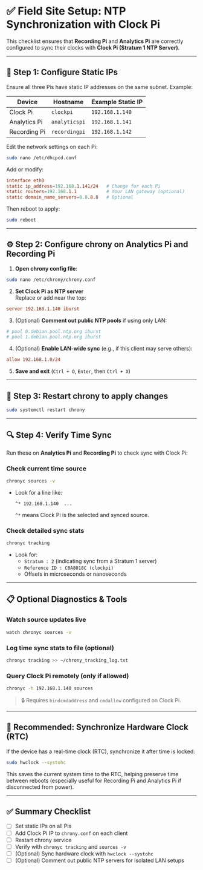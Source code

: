 # ✅ Field Site Setup: NTP Synchronization with Clock Pi

This checklist ensures that **Recording Pi** and **Analytics Pi** are correctly configured to sync their clocks with **Clock Pi (Stratum 1 NTP Server)**.

---

## 🔧 Step 1: Configure Static IPs

Ensure all three Pis have static IP addresses on the same subnet. Example:

| Device         | Hostname        | Example Static IP     |
|----------------|------------------|------------------------|
| Clock Pi       | `clockpi`        | `192.168.1.140`        |
| Analytics Pi   | `analyticspi`    | `192.168.1.141`        |
| Recording Pi   | `recordingpi`    | `192.168.1.142`        |

Edit the network settings on each Pi:
```bash
sudo nano /etc/dhcpcd.conf
```

Add or modify:
```conf
interface eth0
static ip_address=192.168.1.141/24   # Change for each Pi
static routers=192.168.1.1           # Your LAN gateway (optional)
static domain_name_servers=8.8.8.8   # Optional
```

Then reboot to apply:
```bash
sudo reboot
```

---

## ⚙️ Step 2: Configure chrony on Analytics Pi and Recording Pi

1. **Open chrony config file**:
```bash
sudo nano /etc/chrony/chrony.conf
```

2. **Set Clock Pi as NTP server**  
   Replace or add near the top:
```conf
server 192.168.1.140 iburst
```

3. (Optional) **Comment out public NTP pools** if using only LAN:
```conf
# pool 0.debian.pool.ntp.org iburst
# pool 1.debian.pool.ntp.org iburst
```

4. (Optional) **Enable LAN-wide sync** (e.g., if this client may serve others):
```conf
allow 192.168.1.0/24
```

5. **Save and exit** (`Ctrl + O`, `Enter`, then `Ctrl + X`)

---

## 🔄 Step 3: Restart chrony to apply changes
```bash
sudo systemctl restart chrony
```

---

## 🔍 Step 4: Verify Time Sync

Run these on **Analytics Pi** and **Recording Pi** to check sync with Clock Pi:

### Check current time source
```bash
chronyc sources -v
```

- Look for a line like:
  ```
  ^* 192.168.1.140  ...
  ```
  `^*` means Clock Pi is the selected and synced source.

### Check detailed sync stats
```bash
chronyc tracking
```

- Look for:
  - `Stratum : 2` (indicating sync from a Stratum 1 server)
  - `Reference ID : C0A8018C (clockpi)`
  - Offsets in microseconds or nanoseconds

---

## 📋 Optional Diagnostics & Tools

### Watch source updates live
```bash
watch chronyc sources -v
```

### Log time sync stats to file (optional)
```bash
chronyc tracking >> ~/chrony_tracking_log.txt
```

### Query Clock Pi remotely (only if allowed)
```bash
chronyc -h 192.168.1.140 sources
```

> 🔒 Requires `bindcmdaddress` and `cmdallow` configured on Clock Pi.

---

## 🔁 Recommended: Synchronize Hardware Clock (RTC)

If the device has a real-time clock (RTC), synchronize it after time is locked:

```bash
sudo hwclock --systohc
```

This saves the current system time to the RTC, helping preserve time between reboots (especially useful for Recording Pi and Analytics Pi if disconnected from power).

---

## ✅ Summary Checklist

- [ ] Set static IPs on all Pis
- [ ] Add Clock Pi IP to `chrony.conf` on each client
- [ ] Restart chrony service
- [ ] Verify with `chronyc tracking` and `sources -v`
- [ ] (Optional) Sync hardware clock with `hwclock --systohc`
- [ ] (Optional) Comment out public NTP servers for isolated LAN setups

